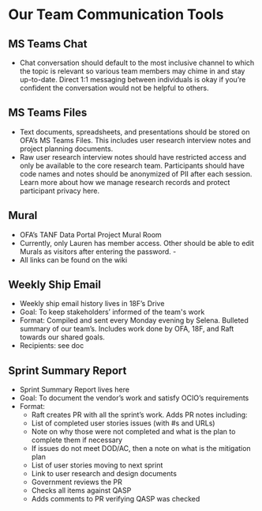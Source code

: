 # Our Team Communication Tools  
 

## MS Teams Chat 

- Chat conversation should default to the most inclusive channel to which the topic is relevant so various team members may chime in and stay up-to-date. Direct 1:1 messaging between individuals is okay if you’re confident the conversation would not be helpful to others. 


## MS Teams Files 

- Text documents, spreadsheets, and presentations should be stored on OFA’s MS Teams Files. This includes user research interview notes and project planning documents. 
- Raw user research interview notes should have restricted access and only be available to the core research team. Participants should have code names and notes should be anonymized of PII after each session. Learn more about how we manage research records and protect participant privacy here. 


## Mural  

- OFA’s TANF Data Portal Project Mural Room  
- Currently, only Lauren has member access. Other should be able to edit Murals as visitors after entering the password. - 
- All links can be found on the wiki  
 

## Weekly Ship Email 

- Weekly ship email history lives in 18F’s Drive 
- Goal: To keep stakeholders’ informed of the team's work 
- Format: Compiled and sent every Monday evening by Selena. Bulleted summary of our team’s. Includes work done by OFA, 18F, and Raft towards our shared goals.  
- Recipients: see doc 

 
## Sprint Summary Report 

- Sprint Summary Report lives here 
- Goal: To document the vendor’s work and satisfy OCIO’s requirements 
- Format:  
  - Raft creates PR with all the sprint’s work. Adds PR notes including: 
  - List of completed user stories issues (with #s and URLs)  
  - Note on why those were not completed and what is the plan to complete them if necessary 
  - If issues do not meet DOD/AC, then a note on what is the mitigation plan  
  - List of user stories moving to next sprint 
  - Link to user research and design documents 
  - Government reviews the PR 
  - Checks all items against QASP 
  - Adds comments to PR verifying QASP was checked
